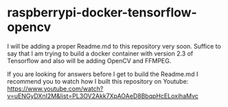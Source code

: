 # raspberrypi-docker-tensorflow-opencv

I will be adding a proper Readme.md to this repository very soon. 
Suffice to say that I am trying to build a docker container with version 2.3 of Tensorflow and also will be adding OpenCV and FFMPEG.

If you are looking for answers before I get to build the Readme.md I recommend you to watch how I built this repository on Youtube:
https://www.youtube.com/watch?v=uENGyDXnI2M&list=PL3OV2Akk7XpAOAeD8BbqpHcELoxihaMvc
